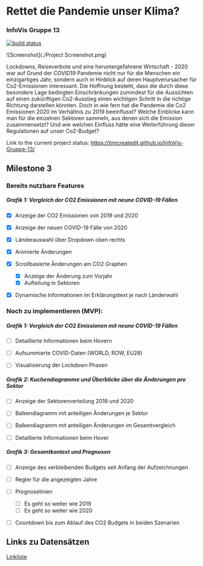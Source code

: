 # Rettet die Pandemie unser Klima?

### InfoVis Gruppe 13

[![build status](https://github.com/timcreatedit/infovis-gruppe-13/workflows/Build/badge.svg)](https://github.com/timcreatedit/infovis-gruppe-13/actions)

![Screenshot](./Project Screenshot.png)



Lockdowns, Reiseverbote und eine heruntergefahrene Wirtschaft - 2020 war auf Grund der COVID19 Pandemie nicht nur für die Menschen ein einzigartiges Jahr, sondern auch in Hinblick auf deren Hauptverursacher für Co2-Emissionen interessant.
Die Hoffnung besteht, dass die durch diese besondere Lage bedingten Einschränkungen zumindest für die Aussichten auf einen zukünftigen Co2-Ausstieg einen wichtigen Schritt in die richtige Richtung darstellen könnten.
Doch in wie fern hat die Pandemie die Co2 Emissionen 2020 im Verhältnis zu 2019 beeinflusst? Welche Einblicke kann man für die einzelnen Sektoren sammeln, aus denen sich die Emission zusammensetzt?
Und wie welchen Einfluss hätte eine Weiterführung dieser Regulationen auf unser Co2-Budget?

Link to the current project status: https://timcreatedit.github.io/InfoVis-Gruppe-13/

## Milestone 3

### Bereits nutzbare Features

##### Grafik 1: Vergleich der CO2 Emissionen mit neune COVID-19 Fällen

- [x] Anzeige der CO2 Emissionen von 2019 und 2020
- [x] Anzeige der neuen COVID-19 Fälle von 2020
- [x] Länderauswahl über Dropdown oben rechts
- [x] Animierte Änderungen
- [x] Scrollbasierte Änderungen am CO2 Graphen
  - [x] Anzeige der Änderung zum Vorjahr
  - [x] Aufteilung in Sektoren
- [x] Dynamische Informationen im Erklärungstext je nach Länderwahl



### Noch zu implementieren (MVP):

##### Grafik 1: Vergleich der CO2 Emissionen mit neune COVID-19 Fällen

- [ ] Detaillierte Informationen beim Hovern

- [ ] Aufsummierte COVID-Daten (WORLD, ROW, EU28)

- [ ] Visualisierung der Lockdown Phasen

  

##### Grafik 2: Kuchendiagramme und Überblicke über die Änderungen pro Sektor

- [ ] Anzeige der Sektorenverteilung 2019 und 2020

- [ ] Balkendiagramm mit anteiligen Änderungen je Sektor

- [ ] Balkendiagramm mit anteiligen Änderungen im Gesamtvergleich

- [ ] Detaillierte Informationen beim Hover

  

##### Grafik 3: Gesamtkontext und Prognosen

- [ ] Anzeige des verbleibenden Budgets seit Anfang der Aufzeichnungen
- [ ] Regler für die angezeigten Jahre
- [ ] Prognoselinien
  - [ ] Es geht so weiter wie 2019
  - [ ] Es geht so weiter wie 2020
- [ ] Countdown bis zum Ablauf des CO2 Budgets in beiden Szenarien



## Links zu Datensätzen

[Linkliste](./Links.md)
